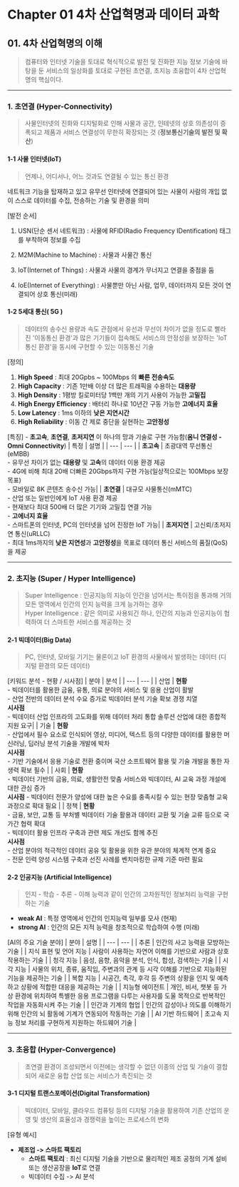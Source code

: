 # Chapter 01 4차 산업혁명과 데이터 과학

## 01. 4차 산업혁명의 이해

> 컴퓨터와 인터넷 기술을 토대로 혁식적으로 발전 및 진화한 지능 정보 기술에 바탕을 둔 서비스의 일상화를 토대로 구현된 초연결, 초지능 초융합이 4차 산업혁명의 핵심이다.

-----
### 1. 초연결 (Hyper-Connectivity)
> 사물인터넷의 진화와 디지털화로 인해 사물과 공간, 인테넷의 상호 의존성이 증폭되고 제품과 서비스 연결성이 무한히 확장되는 것 (**정보통신기술의 발전 및 확산**)

#### 1-1 사물 인터넷(IoT)
> 언제나, 어디서나, 어느 것과도 연결될 수 있는 통신 환경

네트워크 기능을 탑재하고 있고 유무선 인터넷에 연결되어 있는 사물이 사람의 개입 없이 스스로 데이터를 수집, 전송하는 기술 및 환경을 의미

[발전 순서]

1. USN(단순 센서 네트워크) : 사물에 RFID(Radio Frequency IDentification) 태그를 부착하여 정보를 수집

2. M2M(Machine to Machine) : 사물과 사물간 통신

3. IoT(Internet of Things) : 사물과 사물의 경계가 무너지고 연결을 중점을 둠

4. IoE(Internet of Everything) : 사물뿐만 아닌 사람, 업무, 데이터까지 모든 것이 연결되어 상호 통신(미래)

#### 1-2 5세대 통신( 5G )
> 데이터의 송수신 용량과 속도 관점에서 유선과 무선이 차이가 없을 정도로 빨라진 '이동통신 환경'과 많은 기기들이 접속해도 서비스의 안정성을 보장하는 'IoT통신 환경'을 동시에 구현할 수 있는 이동통신 기술

[정의]
1. **High Speed** : 최대 20Gpbs ~ 100Mbps 의 **빠른 전송속도**
2. **High Capacity** : 기존 1만배 이상 더 많은 트래픽을 수용하는 **대용량**
3. **High Density** : 1평방 킬로미터당 1백만 개의 기기 사용이 가능한 **고밀집**
4. **High Energy Efficiency** : 배터리 하나로 10년간 구동 가능한 **고에너지 효율**
5. **Low Latency** : 1ms 이하의 **낮은 지연시간**
6. **High Reliability** : 이동 간 제로 중단을 실현하는 **고안정성**

[특징] -  **초고속**, **초연결**, **초저지연** 이 하나의 망과 기술로 구현 가능함(**옴니 연결성 - Omni Connectivity**)
| 특정 | 설명 |
| --- | --- |
| **초고속** | 초광대역 무선통신(eMBB)<br> - 유무선 차이가 없는 **대용량** 및 **고속**의 데이터 이용 환경 제공<br>- 4G에 비해 최대 20배 더빠른 20Gbps까지 구현 가능(일상적으로는 100Mbps 보장 목표)<br> - 모바일로 8K 콘텐츠 송수신 가능|
| **초연결** | 대규모 사물통신(mMTC) <br> - 산업 또는 일반인에게 IoT 사용 환경 제공 <br> - 현재보다 최대 500배 더 많은 기기와 고밀집 연결 가능 <br> - **고에너지 효율** <br> - 스마트폰의 인터넷, PC의 인터넷을 넘어 진정한 IoT 가능|
| **초저지연** | 고신뢰/초저지연 통신(uRLLC) <br> - 최대 1ms까지의 **낮은 지연성**과 **고안정성**을 목표로 데이터 통신 서비스의 품질(QoS)을 제공

------
### 2. 초지능 (Super / Hyper Intelligence)
> Super Intelligence : 인공지능의 지능이 인간을 넘어서는 특이점을 통과해 거의 모든 영역에서 인간의 인지 능력을 크게 능가하는 경우  
> Hyper Intelligence : 같은 의미로 사용되긴 하나, 인간의 지능과 인공지능이 협력하여 더 스마트한 서비스를 제공하는 것

#### 2-1 빅데이터(Big Data)
> PC, 인터넷, 모바일 기기는 물론이고 IoT 환경의 사물에서 발생하는 데이터 (디지털 환경의 모든 데이터)

[키워드 분석 - 현황 / 시사점]
| 분야 | 분석 |
| --- | --- |
| 산업 | **현황** <br> - 빅데이터를 활용한 금융, 유통, 의료 분야의 서비스 및 응용 산업이 활발 <br> - 산업 전반의 데이터 분석 수요 증가로 빅데이터 분석 기술 확보 경쟁 치열  <br> **시사점** <br> - 빅데이터 산업 인프라의 고도화를 위해 데이터 처리 통합 솔루션 산업에 대한 종합적 지원 요구|
| 기술 | **현황** <br> - 산업에서 필수 요소로 인식되어 영상, 미디어, 텍스트 등의 다양한 데이터를 활용한 머신러닝, 딥러닝 분석 기술을 개발에 박차 <br> **시사점** <br> - 기반 기술에서 응용 기술로 전환 중이며 국산 소프트웨어 활용 및 기술 개발을 통한 자생력 확보 필수 |
| 사회 | **현황** <br> - 빅데이터 기반의 금융, 의료, 생활안전 맞춤 서비스와 빅데이터, AI 교육 과정 개설에 대한 관심 증가 <br> **시사점** - 빅데이터 전문가 양성에 대한 높은 수요를 충족시킬 수 있는 현장 맞춤형 교육 과정으로 확대 필요 |
| 정책 | **현황** <br> - 금융, 보안, 교통 등 부처별 빅데이터 기술 활용과 데이터 교환 및 기술 교류 등으로 국가간 협력 확대 <br> - 빅데이터 활용 인프라 구축과 관련 제도 개선도 함께 추진 <br> **시사점** <br> - 산업 분야의 적극적인 데이터 공유 및 활용을 위한 유관 분야의 체계적 연계 중요 <br> - 전문 인력 양성 시스템 구축과 선진 사례를 벤치마킹한 규제 기준 마련 필요

#### 2-2 인공지능 (**A**rtificial **I**ntelligence)
> 인지 - 학습 - 추론 - 이해 능력과 같이 인간의 고차원적인 정보처리 능력을 구현하는 기술 

- **weak AI** : 특정 영역에서 인간의 인지능력 일부를 모사 (현재)
- **strong AI** : 인간의 모든 지적 능력을 창조적으로 학습하여 수행 (미래)

[AI의 주요 기술 분야]
| 분야 | 설명 |
| --- | --- |
| 추론 | 인간의 사고 능력을 모방하는 기술 |
| 지식 표현 및 언어 지능 | 사람이 사용하는 자연어 이해를 기반으로 사람과 상호작용하는 기술 |
| 청각 지능 | 음성, 음향, 음악을 분석, 인식, 합성, 검색하는 기술 |
| 시각 지능 | 사물의 위치, 종류, 움직임, 주변과의 관계 등 시각 이해를 기반으로 지능화된 기능을 제공하는 기술 |
| 복합 지능 | 시공간, 촉각, 후각 등 주변의 상황을 인지 및 예측하고 상황에 적합한 대응을 제공하는 기술 |
| 지능형 에이전트 | 개인, 비서, 챗봇 등 가상 환경에 위치하여 특별한 응용 프로그램을 다루는 사용자를 도울 목적으로 반복적인 작업을 자동화시켜 주는 기술 |
| 인간과 기계의 협업 | 인간의 감성이나 의도를 이해하기 위해 인간의 뇌 활동에 기계가 연동되어 작동하는 기술 |
| AI 기반 하드웨어 | 초고속 지능 정보 처리를 구현하게 지원하는 하드웨어 기술 |

------

### 3. 초융합 (Hyper-Convergence)
> 초연결 환경이 조성되면서 이전에는 생각할 수 없던 이종의 산업 및 기술이 결합되어 새로운 융합 산업 또는 서비스가 촉진되는 것

#### 3-1 디지털 트랜스포메이션(Digital Transformation)
> 빅데이터, 모바일, 클라우드 컴퓨팅 등의 디지털 기술을 활용하여 기존 산업의 운영 및 생산의 효율성과 경쟁력을 높이는 프로세스의 변화

[유형 예시]
- **제조업 -> 스마트 팩토리** 
  + **스마트 팩토리** : 최신 디지털 기술을 기반으로 물리적인 제조 공정의 기계 설비 또는 생산공장을 **IoT**로 연결
  + 빅데이터 수집 -> AI 분석